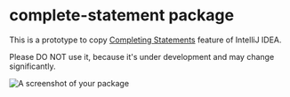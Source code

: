 # complete-statement package

This is a prototype to copy [Completing Statements](https://www.jetbrains.com/idea/help/completing-statements.html) feature of IntelliJ IDEA.

Please DO NOT use it, because it's under development and may change significantly.

![A screenshot of your package](https://f.cloud.github.com/assets/69169/2290250/c35d867a-a017-11e3-86be-cd7c5bf3ff9b.gif)
